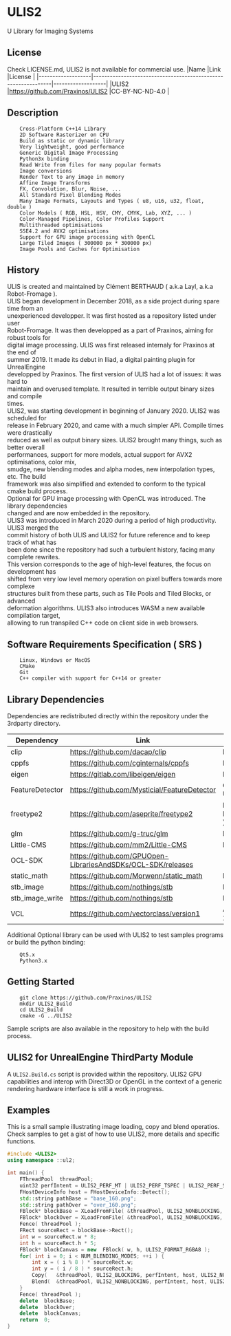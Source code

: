 # ULIS2
U Library for Imaging Systems

## License
Check LICENSE.md, ULIS2 is not available for commercial use.
|Name               |Link                                                           |License            |
|-------------------|---------------------------------------------------------------|-------------------|
|ULIS2              |https://github.com/Praxinos/ULIS2                              |CC-BY-NC-ND-4.0    |

## Description

        Cross-Platform C++14 Library
        2D Software Rasterizer on CPU
        Build as static or dynamic library
        Very lightweight, good performance
        Generic Digital Image Processing
        Python3x binding
        Read Write from files for many popular formats
        Image conversions
        Render Text to any image in memory
        Affine Image Transforms
        FX, Convolution, Blur, Noise, ...
        All Standard Pixel Blending Modes
        Many Image Formats, Layouts and Types ( u8, u16, u32, float, double )
        Color Models ( RGB, HSL, HSV, CMY, CMYK, Lab, XYZ, ... )
        Color-Managed Pipelines, Color Profiles Support
        Multithreaded optimisations
        SSE4.2 and AVX2 optimisations
        Support for GPU image processing with OpenCL
        Large Tiled Images ( 300000 px * 300000 px)
        Image Pools and Caches for Optimisation

## History
ULIS is created and maintained by Clément BERTHAUD ( a.k.a Layl, a.k.a Robot-Fromage ).  
ULIS began development in December 2018, as a side project during spare time from an  
unexperienced developper. It was first hosted as a repository listed under user  
Robot-Fromage. It was then developped as a part of Praxinos, aiming for robust tools for  
digital image processing. ULIS was first released internaly for Praxinos at the end of  
summer 2019. It made its debut in Iliad, a digital painting plugin for UnrealEngine  
developped by Praxinos. The first version of ULIS had a lot of issues: it was hard to  
maintain and overused template. It resulted in terrible output binary sizes and compile  
times.  
ULIS2, was starting development in beginning of January 2020. ULIS2 was scheduled for  
release in February 2020, and came with a much simpler API. Compile times were drastically  
reduced as well as output binary sizes. ULIS2 brought many things, such as better overall  
performances, support for more models, actual support for AVX2 optimisations, color mix,  
smudge, new blending modes and alpha modes, new interpolation types, etc. The build  
framework was also simplified and extended to conform to the typical cmake build process.  
Optional for GPU image processing with OpenCL was introduced. The library dependencies  
changed and are now embedded in the repository.  
ULIS3 was introduced in March 2020 during a period of high productivity. ULIS3 merged the  
commit history of both ULIS and ULIS2 for future reference and to keep track of what has  
been done since the repository had such a turbulent history, facing many complete rewrites.  
This version corresponds to the age of high-level features, the focus on development has  
shifted from very low level memory operation on pixel buffers towards more complexe  
structures built from these parts, such as Tile Pools and Tiled Blocks, or advanced  
deformation algorithms. ULIS3 also introduces WASM a new available compilation target,  
allowing to run transpiled C++ code on client side in web browsers.  

## Software Requirements Specification ( SRS )

        Linux, Windows or MacOS
        CMake
        Git
        C++ compiler with support for C++14 or greater

## Library Dependencies
Dependencies are redistributed directly within the repository under the 3rdparty directory.

|Dependency         |Link                                                           |License            |
|-------------------|---------------------------------------------------------------|-------------------|
|clip               |https://github.com/dacap/clip                                  |MIT                |
|cppfs              |https://github.com/cginternals/cppfs                           |MIT                |
|eigen              |https://gitlab.com/libeigen/eigen                              |MPL2               |
|FeatureDetector    |https://github.com/Mysticial/FeatureDetector                   |CC0 1.0 Universal  |
|freetype2          |https://github.com/aseprite/freetype2                          |FTL ( BSD-like )   |
|glm                |https://github.com/g-truc/glm                                  |MIT                |
|Little-CMS         |https://github.com/mm2/Little-CMS                              |MIT                |
|OCL-SDK            |https://github.com/GPUOpen-LibrariesAndSDKs/OCL-SDK/releases   |-                  |
|static_math        |https://github.com/Morwenn/static_math                         |MIT                |
|stb_image          |https://github.com/nothings/stb                                |MIT                |
|stb_image_write    |https://github.com/nothings/stb                                |MIT                |
|VCL                |https://github.com/vectorclass/version1                        |Apache 2.0         |

Additional Optional library can be used with ULIS2 to test samples programs or build the python binding:

        Qt5.x
        Python3.x

## Getting Started

        git clone https://github.com/Praxinos/ULIS2
        mkdir ULIS2_Build
        cd ULIS2_Build
        cmake -G ../ULIS2

Sample scripts are also available in the repository to help with the build process.

## ULIS2 for UnrealEngine ThirdParty Module
A `ULIS2.Build.cs` script is provided within the repository.
ULIS2 GPU capabilities and interop with Direct3D or OpenGL in the context of a generic rendering hardware interface is still a work in progress.

## Examples
This is a small sample illustrating image loading, copy and blend operatios. Check samples to get a gist of how to use ULIS2, more details and specific functions.

```cpp
#include <ULIS2>
using namespace ::ul2;

int main() {
    FThreadPool  threadPool;
    uint32 perfIntent = ULIS2_PERF_MT | ULIS2_PERF_TSPEC | ULIS2_PERF_SSE42 | ULIS2_PERF_AVX2;
    FHostDeviceInfo host = FHostDeviceInfo::Detect();
    std::string pathBase = "base_160.png";
    std::string pathOver = "over_160.png";
    FBlock* blockBase = XLoadFromFile( &threadPool, ULIS2_NONBLOCKING, perfIntent, host, ULIS2_NOCB, pathBase, ULIS2_FORMAT_RGBA8 );
    FBlock* blockOver = XLoadFromFile( &threadPool, ULIS2_NONBLOCKING, perfIntent, host, ULIS2_NOCB, pathOver, ULIS2_FORMAT_RGBA8 );
    Fence( threadPool );
    FRect sourceRect = blockBase->Rect();
    int w = sourceRect.w * 8;
    int h = sourceRect.h * 5;
    FBlock* blockCanvas = new  FBlock( w, h, ULIS2_FORMAT_RGBA8 );
    for( int i = 0; i < NUM_BLENDING_MODES; ++i ) {
        int x = ( i % 8 ) * sourceRect.w;
        int y = ( i / 8 ) * sourceRect.h;
        Copy(   &threadPool, ULIS2_BLOCKING, perfIntent, host, ULIS2_NOCB, blockBase, blockCanvas, sourceRect, FVec2I( x, y ) );
        Blend(  &threadPool, ULIS2_NONBLOCKING, perfIntent, host, ULIS2_NOCB, blockOver, blockCanvas, sourceRect, FVec2F( x, y ), ULIS2_NOAA, static_cast< eBlendingMode >( i ), AM_NORMAL, 0.5f );
    }
    Fence( threadPool );
    delete  blockBase;
    delete  blockOver;
    delete  blockCanvas;
    return  0;
}
```

